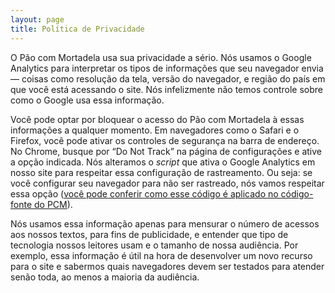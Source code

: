 ```yaml
---
layout: page
title: Política de Privacidade
---
```


O Pão com Mortadela usa sua privacidade a sério. Nós usamos o Google Analytics para interpretar os tipos de informações que seu navegador envia — coisas como resolução da tela, versão do navegador, e região do país em que você está acessando o site. Nós infelizmente não temos controle sobre como o Google usa essa informação.

Você pode optar por bloquear o acesso do Pão com Mortadela à essas informações a qualquer momento. Em navegadores como o Safari e o Firefox, você pode ativar os controles de segurança na barra de endereço. No Chrome, busque por “Do Not Track” na página de configurações e ative a opção indicada. Nós alteramos o *script* que ativa o Google Analytics em nosso site para respeitar essa configuração de rastreamento. Ou seja: se você configurar seu navegador para não ser rastreado, nós vamos respeitar essa opção ([você pode conferir como esse código é aplicado no código-fonte do PCM](https://github.com/arthrfrts/paomortadela/blob/master/_includes/components/analytics.html)).

Nós usamos essa informação apenas para mensurar o número de acessos aos nossos textos, para fins de publicidade, e entender que tipo de tecnologia nossos leitores usam e o tamanho de nossa audiência. Por exemplo, essa informação é útil na hora de desenvolver um novo recurso para o site e sabermos quais navegadores devem ser testados para atender senão toda, ao menos a maioria da audiência.
